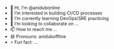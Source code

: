 - 👋 Hi, I’m @anidubonline
- 👀 I’m interested in building CI/CD processes
- 🌱 I’m currently learning DevOps/SRE practicing
- 💞️ I’m looking to collaborate on ...
- 📫 How to reach me ...
- 😄 Pronouns: aniduboffline
- ⚡ Fun fact: ...


<!---
anidubonline/anidubonline is a ✨ special ✨ repository because its `README.md` (this file) appears on your GitHub profile.
You can click the Preview link to take a look at your changes.
--->

